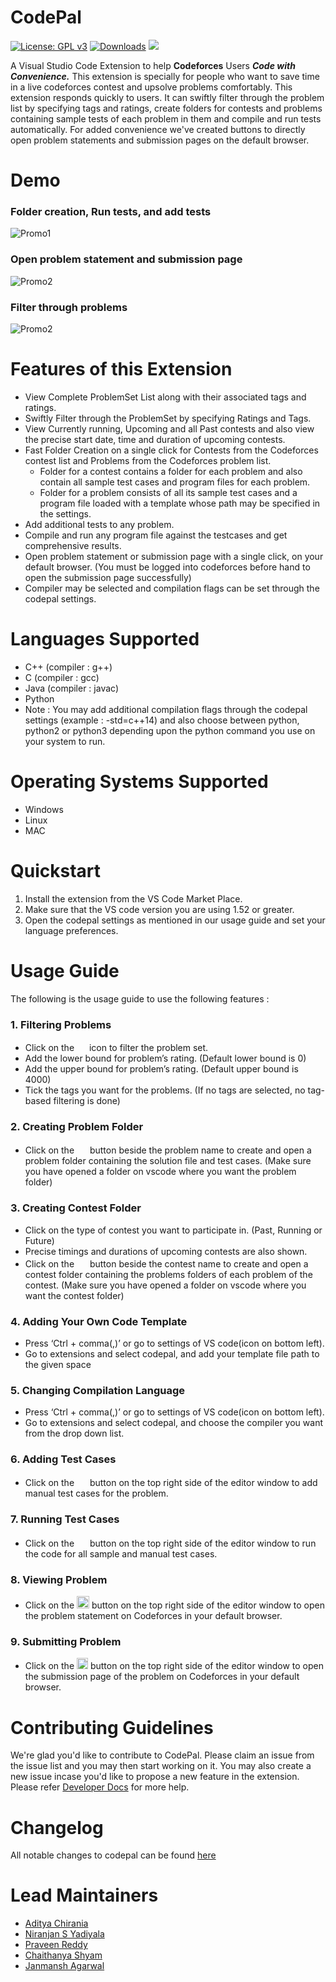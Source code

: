 # CodePal 
[![License: GPL v3](https://img.shields.io/badge/License-GPLv3-blue.png)](https://www.gnu.org/licenses/gpl-3.0)
[![Downloads](https://img.shields.io/visual-studio-marketplace/d/IEEE-NITK.codepal)](https://marketplace.visualstudio.com/items?itemName=IEEE-NITK.codepal)
[![](https://img.shields.io/visual-studio-marketplace/v/IEEE-NITK.codepal.png?color=green)](https://marketplace.visualstudio.com/items?itemName=IEEE-NITK.codepal) 

A Visual Studio Code Extension to help **Codeforces** Users ***Code with Convenience.*** This extension is specially for people who want to save time in a live codeforces contest and upsolve problems comfortably. This extension responds quickly to users. It can swiftly filter through the problem list by specifying tags and ratings, create folders for contests and problems containing sample tests of each problem in them and compile and run tests automatically. For added convenience we've created buttons to directly open problem statements and submission pages on the default browser. 

# Demo
### Folder creation, Run tests, and add tests
![Promo1](res/GIFS/Demo1.gif)

### Open problem statement and submission page
![Promo2](res/GIFS/Demo2.gif)

### Filter through problems
![Promo2](res/GIFS/Demo3.gif)

# Features of this Extension

- View Complete ProblemSet List along with their associated tags and ratings. 
- Swiftly Filter through the ProblemSet by specifying Ratings and Tags.
- View Currently running, Upcoming and all Past contests and also view the precise start date, time and duration of upcoming contests. 
- Fast Folder Creation on a single click for Contests from the Codeforces contest list and Problems from the Codeforces problem list.
  - Folder for a contest contains a folder for each problem and also contain all sample test cases and program files for each problem.
  - Folder for a problem consists of all its sample test cases and a program file loaded with a template whose path may be specified in the settings.
- Add additional tests to any problem.
- Compile and run any program file against the testcases and get comprehensive results.
- Open problem statement or submission page with a single click, on your default browser. (You must be logged into codeforces before hand to open the submission page successfully)
- Compiler may be selected and compilation flags can be set through the codepal settings. 


# Languages Supported
- C++ (compiler : g++)
- C (compiler : gcc)
- Java (compiler : javac)
- Python 
- Note : You may add additional compilation flags through the codepal settings (example : -std=c++14) and also choose between python, python2 or python3 depending upon the python command you use on your system to run.

# Operating Systems Supported
- Windows 
- Linux
- MAC

# Quickstart
1. Install the extension from the VS Code Market Place.
2. Make sure that the VS code version you are using 1.52 or greater. 
3. Open the codepal settings as mentioned in our usage guide and set your language preferences.

# Usage Guide 
The following is the usage guide to use the following features : 

### 1. Filtering Problems
- Click on the <img src="res/svg/filter.png" width="16"/> icon to filter the problem set.
- Add the lower bound for problem’s rating. (Default lower bound is 0)
- Add the upper bound for problem’s rating. (Default upper bound is 4000)
- Tick the tags you want for the problems. (If no tags are selected, no tag-based filtering is done)

### 2. Creating Problem Folder
- Click on the <img src="res/svg/CreateFolder.png" width="17"/> button beside the problem name to create and open a problem folder containing the solution file and test cases. (Make sure you have opened a folder on vscode where you want the problem folder)

### 3. Creating Contest Folder
- Click on the type of contest you want to participate in. (Past, Running or Future)
- Precise timings and durations of upcoming contests are also shown.
- Click on the <img src="res/svg/CreateFolder.png" width="17"/> button beside the contest name to create and open a contest folder containing the problems folders of each problem of the contest. (Make sure you have opened a folder on vscode where you want the contest folder)

### 4. Adding Your Own Code Template
- Press ‘Ctrl + comma(,)’ or go to settings of VS code(icon on bottom left).
- Go to extensions and select codepal, and add your template file path to the given space

### 5. Changing Compilation Language
- Press ‘Ctrl + comma(,)’ or go to settings of VS code(icon on bottom left).
- Go to extensions and select codepal, and choose the compiler you want from the drop down list.

### 6. Adding Test Cases
- Click on the <img src="res/svg/add_TestCase.png" width="17"/> button on the top right side of the editor window to add manual test cases for the problem.

### 7. Running Test Cases
- Click on the <img src="res/svg/play_button.png" width="17"/> button on the top right side of the editor window to run the code for all sample and manual test cases.

### 8. Viewing Problem
- Click on the <img src="res/svg/question_mark.png" width="20"/> button on the top right side of the editor window to open the problem statement on Codeforces in your default browser.

### 9. Submitting Problem
- Click on the <img src="res/svg/upload.png" width="18"/> button on the top right side of the editor window to open the submission page of the problem on Codeforces in your default browser.


# Contributing Guidelines
We're glad you'd like to contribute to CodePal. Please claim an issue from the issue list and you may then start working on it. You may also create a new issue incase you'd like to propose a new feature in the extension. Please refer [Developer Docs](DEVELOPERDOCS.md) for more help.

# Changelog 
All notable changes to codepal can be found [here](CHANGELOG.md)

# Lead Maintainers
- [Aditya Chirania](https://github.com/adityachirania)
- [Niranjan S Yadiyala](https://github.com/niranjansy)
- [Praveen Reddy](https://github.com/lomadapraveenreddy)
- [Chaithanya Shyam](https://github.com/Dragonado)
- [Janmansh Agarwal](https://github.com/Janmansh)
